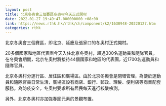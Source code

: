```yaml
---
layout: post
title: 北京冬奧會三個賽區冬奧村今天正式開村
date: 2022-01-27 19:49:47.000000000 +08:00
link: https://news.rthk.hk/rthk/ch/component/k2/1630948-20220127.htm
categories: rthk
---
```


北京冬奧會三個賽區，即北京、延慶及張家口的冬奧村正式開村。

20多個國家和地區代表團今天入住北京冬奧村，超過300名運動員和隨隊官員。在冬奧會期間，北京冬奧村將接待44個國家和地區的代表團，近1700名運動員和隨隊官員。

北京冬奧村分運行區、居住區和廣場區。由於北京冬奧會是閉環管理，為便於運動員和隨隊官員日常生活，廣場區設有商店、銀行、郵政、理髮、便利店等商業配套服務。為防疫安全，冬奧村要求所有居民每天進行核酸檢測。

另外，北京冬奧村亦加強春節元素的景觀布置。
